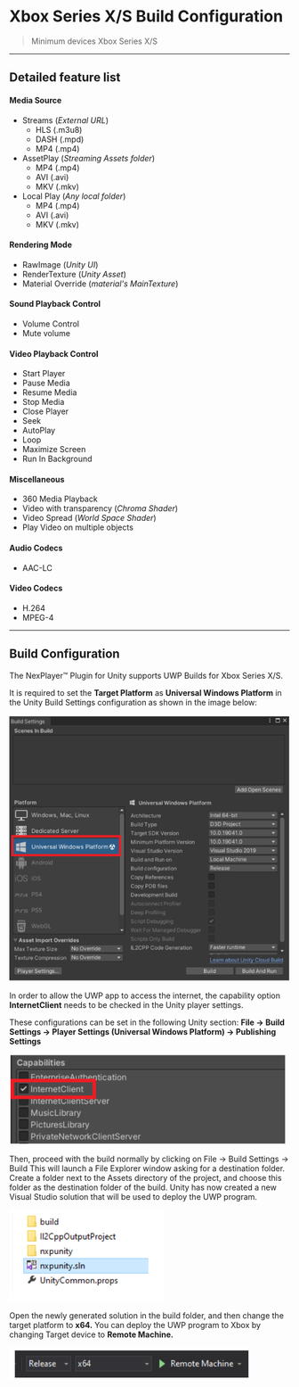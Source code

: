 # Xbox Series X/S Build Configuration

> Minimum devices Xbox Series X/S
---
## Detailed feature list

#### Media Source
- Streams (*External URL*)
	- HLS (.m3u8)
	- DASH (.mpd)
	- MP4 (.mp4)
- AssetPlay (*Streaming Assets folder*)
	- MP4 (.mp4)
	- AVI (.avi)
	- MKV (.mkv)
- Local Play (*Any local folder*)
	- MP4 (.mp4)
	- AVI (.avi)
	- MKV (.mkv)

#### Rendering Mode  
- RawImage (*Unity UI*)	
- RenderTexture (*Unity Asset*)
- Material Override (*material's MainTexture*)

#### Sound Playback Control
- Volume Control
- Mute volume

#### Video Playback Control
- Start Player
- Pause Media
- Resume Media
- Stop Media
- Close Player
- Seek
- AutoPlay
- Loop
- Maximize Screen
- Run In Background

#### Miscellaneous
- 360 Media Playback
- Video with transparency (*Chroma Shader*)
- Video Spread (*World Space Shader*)
- Play Video on multiple objects

#### Audio Codecs
- AAC-LC 

#### Video Codecs
- H.264
- MPEG-4

---
## Build Configuration
The NexPlayer™ Plugin for Unity supports UWP Builds for Xbox Series X/S.

It is required to set the **Target Platform** as **Universal Windows Platform** in the Unity Build Settings configuration as shown in the image below:

![](../assets/platforms/xbox1.png)

In order to allow the UWP app to access the internet, the capability option **InternetClient** needs to be checked in the Unity player settings.

These configurations can be set in the following Unity section: 
**File → Build Settings → Player Settings (Universal Windows Platform) → Publishing Settings**

![](../assets/platforms/xbox2.png)

Then, proceed with the build normally by clicking on File → Build Settings → Build 
This will launch a File Explorer window asking for a destination folder. Create a folder next to the Assets directory of the project, and choose this folder as the destination folder of the build. Unity has now created a new Visual Studio solution that will be used to deploy the UWP program.

![](../assets/platforms/xbox3.png)

Open the newly generated solution in the build folder, and then change the target platform to **x64.** You can deploy the UWP program to Xbox by changing Target device to **Remote Machine.** 

![](../assets/platforms/xbox4.png)